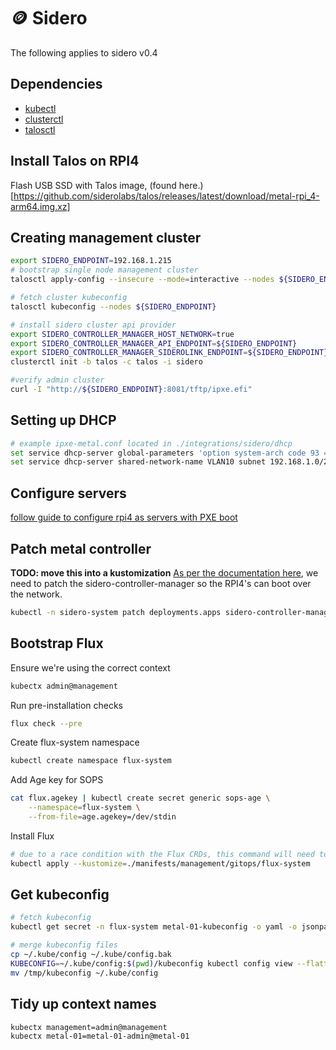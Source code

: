 # 🪙 Sidero

The following applies to sidero v0.4
## Dependencies

- [kubectl](https://kubernetes.io/docs/tasks/tools/install-kubectl-linux/)
- [clusterctl](https://cluster-api.sigs.k8s.io/user/quick-start.html#install-clusterctl)
- [talosctl](https://www.talos.dev/v0.9/introduction/getting-started/#talosctl)

## Install Talos on RPI4

Flash USB SSD with Talos image, (found here.)[https://github.com/siderolabs/talos/releases/latest/download/metal-rpi_4-arm64.img.xz]

## Creating management cluster
```bash
export SIDERO_ENDPOINT=192.168.1.215
# bootstrap single node management cluster
talosctl apply-config --insecure --mode=interactive --nodes ${SIDERO_ENDPOINT}

# fetch cluster kubeconfig
talosctl kubeconfig --nodes ${SIDERO_ENDPOINT}

# install sidero cluster api provider
export SIDERO_CONTROLLER_MANAGER_HOST_NETWORK=true
export SIDERO_CONTROLLER_MANAGER_API_ENDPOINT=${SIDERO_ENDPOINT}
export SIDERO_CONTROLLER_MANAGER_SIDEROLINK_ENDPOINT=${SIDERO_ENDPOINT}
clusterctl init -b talos -c talos -i sidero

#verify admin cluster
curl -I "http://${SIDERO_ENDPOINT}:8081/tftp/ipxe.efi"
```

## Setting up DHCP

```bash
# example ipxe-metal.conf located in ./integrations/sidero/dhcp
set service dhcp-server global-parameters 'option system-arch code 93 = unsigned integer 16;'
set service dhcp-server shared-network-name VLAN10 subnet 192.168.1.0/24 subnet-parameters "include &quot;/config/ipxe-metal.conf&quot;;"
```

## Configure servers
[follow guide to configure rpi4 as servers with PXE boot](https://www.sidero.dev/docs/v0.4/guides/rpi4-as-servers/#build-the-image-with-the-boot-folder-contents)

## Patch metal controller
__TODO: move this into a kustomization__
[As per the documentation here](https://www.sidero.dev/docs/v0.4/guides/rpi4-as-servers/#patch-metal-controller), we need to patch the sidero-controller-manager so the RPI4's can boot over the network.

```bash
kubectl -n sidero-system patch deployments.apps sidero-controller-manager --patch "$(cat ./manifests/management/core/sidero/patches/controller.patch.yaml)"
```

## Bootstrap Flux
Ensure we're using the correct context
```bash
kubectx admin@management
```
Run pre-installation checks
```bash
flux check --pre
```
Create flux-system namespace
```bash
kubectl create namespace flux-system
```
Add Age key for SOPS
```bash
cat flux.agekey | kubectl create secret generic sops-age \
    --namespace=flux-system \
    --from-file=age.agekey=/dev/stdin
```
Install Flux
```bash
# due to a race condition with the Flux CRDs, this command will need to be run twice
kubectl apply --kustomize=./manifests/management/gitops/flux-system
```

## Get kubeconfig

```bash
# fetch kubeconfig
kubectl get secret -n flux-system metal-01-kubeconfig -o yaml -o jsonpath='{.data.value}' | base64 -d > kubeconfig

# merge kubeconfig files
cp ~/.kube/config ~/.kube/config.bak
KUBECONFIG=~/.kube/config:$(pwd)/kubeconfig kubectl config view --flatten > /tmp/kubeconfig
mv /tmp/kubeconfig ~/.kube/config
```

## Tidy up context names
```bash
kubectx management=admin@management
kubectx metal-01=metal-01-admin@metal-01
```
